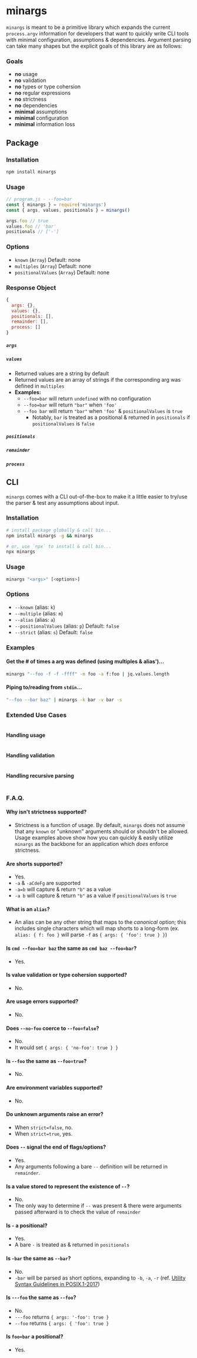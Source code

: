 # minargs

`minargs` is meant to be a primitive library which expands the current `process.argv` information for developers that want to quickly write CLI tools with minimal configuration, assumptions & dependencies. Argument parsing can take many shapes but the explicit goals of this library are as follows:

### Goals
- **no** usage
- **no** validation
- **no** types or type cohersion
- **no** regular expressions
- **no** strictness
- **no** dependencies
- **minimal** assumptions
- **minimal** configuration
- **minimal** information loss

## Package

### Installation

```bash
npm install minargs
```

### Usage

```js
// program.js - --foo=bar
const { minargs } = require('minargs')
const { args, values, positionals } = minargs()

args.foo // true
values.foo // 'bar'
positionals // ['-']
```

### Options

- `known` (`Array`) Default: none
- `multiples` (`Array`) Default: none
- `positionalValues` (`Array`) Default: none

### Response Object

```js
{
  args: {},
  values: {},
  positionals: [],
  remainder: [],
  process: []
}
```

##### `args`

##### `values`
- Returned values are a string by default
- Returned values are an array of strings if the corresponding arg was defined in `multiples`
- **Examples:**
  - `--foo=bar` will return `undefined` with no configuration
  - `--foo=bar` will return `"bar"` when `'foo'`
  - `--foo bar` will return `"bar"` when `'foo'` & `positionalValues` is `true`
    - Notably, `bar` is treated as a positional & returned in `positionals` if `positionalValues` is `false`

##### `positionals`

##### `remainder`

##### `process`

## CLI

`minargs` comes with a CLI out-of-the-box to make it a little easier to try/use the parser & test any assumptions about input.

### Installation
```bash
# install package globally & call bin...
npm install minargs -g && minargs

# or, use `npx` to install & call bin...
npx minargs
```

### Usage

```bash
minargs "<args>" [<options>]
```

### Options
- `--known` (alias: `k`)
- `--multiple` (alias: `m`)
- `--alias` (alias: `a`)
- `--positionalValues` (alias: `p`) Default: `false`
- `--strict` (alias: `s`) Default: `false`

### Examples

#### Get the # of times a arg was defined (using multiples & alias')...

```bash
minargs "--foo -f -f -ffff" -m foo -a f:foo | jq.values.length
```

#### Piping to/reading from `stdin`...
```bash
"--foo --bar baz" | minargs -k bar -v bar -s
```

### Extended Use Cases

```js
```

#### Handling usage

```js
```

#### Handling validation

```js
```

#### Handling recursive parsing

```js
```

### F.A.Q.

#### Why isn't strictness supported?
- Strictness is a function of usage. By default, `minargs` does not assume that any `known` or "unknown" arguments should or shouldn't be allowed. Usage examples above show how you can quickly & easily utilize `minargs` as the backbone for an application which _does_ enforce strictness.

#### Are shorts supported?
- Yes.
- `-a` & `-aCdeFg` are supported
- `-a=b` will capture & return `"b"` as a value
- `-a b` will capture & return `"b"` as a value if  `positionalValues` is `true`

#### What is an `alias`?
- An alias can be any other string that maps to the *canonical* option; this includes single characters which will map shorts to a long-form (ex. `alias: { f: foo }` will parse `-f` as `{ args: { 'foo': true } }`)

#### Is `cmd --foo=bar baz` the same as `cmd baz --foo=bar`?
- Yes.

#### Is value validation or type cohersion supported?
- No.

#### Are usage errors supported?
- No.

#### Does `--no-foo` coerce to `--foo=false`?
- No.
- It would set `{ args: { 'no-foo': true } }`

#### Is `--foo` the same as `--foo=true`?
- No.

#### Are environment variables supported?
- No.

#### Do unknown arguments raise an error?
- When `strict=false`, no.
- When `strict=true`, yes.

#### Does `--` signal the end of flags/options?
- Yes.
- Any arguments following a bare `--` definition will be returned in `remainder`.

#### Is a value stored to represent the existence of `--`?
- No.
- The only way to determine if `--` was present & there were arguments passed afterward is to check the value of `remainder`

#### Is `-` a positional?
- Yes.
- A bare `-` is treated as & returned in `positionals`

#### Is `-bar` the same as `--bar`?
- No.
- `-bar` will be parsed as short options, expanding to `-b`, `-a`, `-r` (ref. [Utility Syntax Guidelines in POSIX.1-2017](https://pubs.opengroup.org/onlinepubs/9699919799/basedefs/V1_chap12.html))

#### Is `---foo` the same as `--foo`?
- No.
- `---foo` returns `{ args: '-foo': true }`
- `--foo` returns `{ args: { 'foo': true }`

#### Is `foo=bar` a positional?
- Yes.

